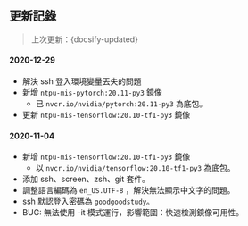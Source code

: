 ## 更新記錄
> 上次更新：{docsify-updated} 

#### 2020-12-29
- 解決 ssh 登入環境變量丟失的問題
- 新增 `ntpu-mis-pytorch:20.11-py3` 鏡像
    * 已 `nvcr.io/nvidia/pytorch:20.11-py3` 為底包。
- 更新 `ntpu-mis-tensorflow:20.10-tf1-py3` 鏡像

#### 2020-11-04

- 新增 `ntpu-mis-tensorflow:20.10-tf1-py3` 鏡像
    * 以 `nvcr.io/nvidia/tensorflow:20.10-tf1-py3` 為底包。
- 添加 ssh、screen、zsh、git 套件。
- 調整語言編碼為 `en_US.UTF-8` ，解決無法顯示中文字的問題。
- ssh 默認登入密碼為 `goodgoodstudy`。
- BUG: 無法使用 -it 模式運行，影響範圍：快速檢測鏡像可用性。